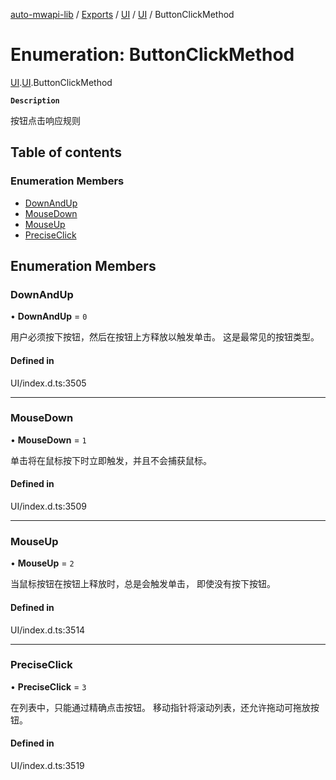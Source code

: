 [auto-mwapi-lib](../README.md) / [Exports](../modules.md) / [UI](../modules/UI.md) / [UI](../modules/UI.UI.md) / ButtonClickMethod

# Enumeration: ButtonClickMethod

[UI](../modules/UI.md).[UI](../modules/UI.UI.md).ButtonClickMethod

**`Description`**

按钮点击响应规则

## Table of contents

### Enumeration Members

- [DownAndUp](UI.UI.ButtonClickMethod.md#downandup)
- [MouseDown](UI.UI.ButtonClickMethod.md#mousedown)
- [MouseUp](UI.UI.ButtonClickMethod.md#mouseup)
- [PreciseClick](UI.UI.ButtonClickMethod.md#preciseclick)

## Enumeration Members

### DownAndUp

• **DownAndUp** = `0`

用户必须按下按钮，然后在按钮上方释放以触发单击。
这是最常见的按钮类型。

#### Defined in

UI/index.d.ts:3505

---

### MouseDown

• **MouseDown** = `1`

单击将在鼠标按下时立即触发，并且不会捕获鼠标。

#### Defined in

UI/index.d.ts:3509

---

### MouseUp

• **MouseUp** = `2`

当鼠标按钮在按钮上释放时，总是会触发单击，
即使没有按下按钮。

#### Defined in

UI/index.d.ts:3514

---

### PreciseClick

• **PreciseClick** = `3`

在列表中，只能通过精确点击按钮。
移动指针将滚动列表，还允许拖动可拖放按钮。

#### Defined in

UI/index.d.ts:3519
